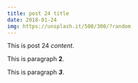 ```yaml
---
title: post 24 title
date: 2018-01-24
img: https://unsplash.it/500/300/?random
---
```

This is post 24 *content*.

This is paragraph **2**.

This is paragraph ***3***.
